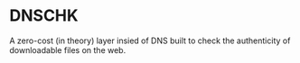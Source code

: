 # DNSCHK
A zero-cost (in theory) layer insied of DNS built to check the authenticity of downloadable files on the web.
